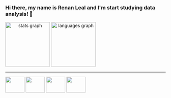 ### Hi there, my name is Renan Leal and I'm start studying data analysis! 👋

<div style="display:inline-block;" align="center">
  <img src="https://github-readme-stats.vercel.app/api?hide_title=false&hide_rank=false&show_icons=true&include_all_commits=true&count_private=true&disable_animations=false&theme=dracula&locale=en&hide_border=false&username=Renan-Leal" height="140" alt="stats graph"  />
  <img src="https://github-readme-stats.vercel.app/api/top-langs?locale=en&hide_title=false&layout=compact&card_width=320&langs_count=5&theme=dracula&hide_border=false&username=Renan-Leal" height="140" alt="languages graph"  />
</div>

<hr>

<div>
<img width="60" height="50" src="https://cdn.jsdelivr.net/gh/devicons/devicon/icons/python/python-original.svg"/>
<img width="60" height="50" src="https://cdn.jsdelivr.net/gh/devicons/devicon/icons/java/java-original.svg" />
<img width="60" height="50" src="https://cdn.jsdelivr.net/gh/devicons/devicon/icons/html5/html5-original.svg" />
<img width="60" height="50" src="https://cdn.jsdelivr.net/gh/devicons/devicon/icons/mysql/mysql-original-wordmark.svg" />
</div>
